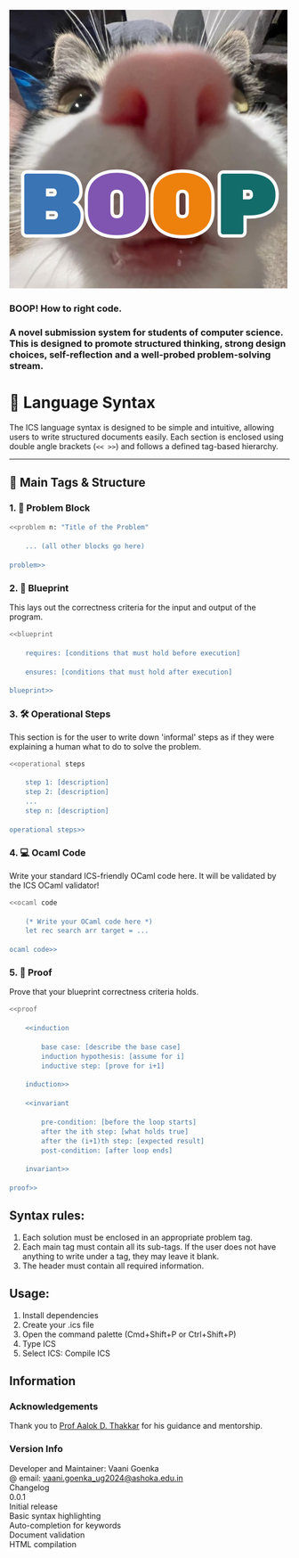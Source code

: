 ![Alt Text](https://github.com/vaaniGO/ICSLang/blob/main/icon.png)
### BOOP! How to right code.
### A novel submission system for students of computer science. This is designed to promote structured thinking, strong design choices, self-reflection and a well-probed problem-solving stream.
# 📝 Language Syntax

The ICS language syntax is designed to be simple and intuitive, allowing users to write structured documents easily. Each section is enclosed using double angle brackets (`<< >>`) and follows a defined tag-based hierarchy.

---

## 🔖 Main Tags & Structure

### 1. 📌 Problem Block

```bash
<<problem n: "Title of the Problem"

    ... (all other blocks go here)

problem>>
```

### 2. 📝 Blueprint
This lays out the correctness criteria for the input and output of the program.

```bash
<<blueprint

    requires: [conditions that must hold before execution]

    ensures: [conditions that must hold after execution]

blueprint>>
```

### 3. 🛠️ Operational Steps
This section is for the user to write down 'informal' steps as if they were explaining a human what to do to solve the problem.
```bash
<<operational steps

    step 1: [description]
    step 2: [description]
    ...
    step n: [description]

operational steps>>
```

### 4. 💻 Ocaml Code
Write your standard ICS-friendly OCaml code here. It will be validated by the ICS OCaml validator!
```bash
<<ocaml code

    (* Write your OCaml code here *)
    let rec search arr target = ...

ocaml code>>
```

### 5. 📖 Proof
Prove that your blueprint correctness criteria holds.
```bash
<<proof

    <<induction

        base case: [describe the base case]
        induction hypothesis: [assume for i]
        inductive step: [prove for i+1]

    induction>>

    <<invariant

        pre-condition: [before the loop starts]
        after the ith step: [what holds true]
        after the (i+1)th step: [expected result]
        post-condition: [after loop ends]

    invariant>>

proof>>
```

## Syntax rules:
1. Each solution must be enclosed in an appropriate problem tag.
2. Each main tag must contain all its sub-tags. If the user does not have anything to write under a tag, they may leave it blank.
3. The header must contain all required information.

## Usage:
1. Install dependencies
2. Create your .ics file
3. Open the command palette (Cmd+Shift+P or Ctrl+Shift+P)
4. Type ICS
5. Select ICS: Compile ICS 

## Information

### Acknowledgements
Thank you to [Prof Aalok D. Thakkar](https://aalok-thakkar.github.io) for his guidance and mentorship. 

### Version Info
Developer and Maintainer: Vaani Goenka \
@ email: vaani.goenka_ug2024@ashoka.edu.in \
Changelog \
0.0.1 \
Initial release \
Basic syntax highlighting \
Auto-completion for keywords \
Document validation \
HTML compilation 

